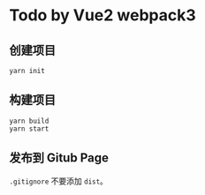 # Todo by Vue2 webpack3

## 创建项目

```
yarn init
```

## 构建项目

```
yarn build
yarn start
```

## 发布到 Gitub Page

`.gitignore` 不要添加 `dist`。